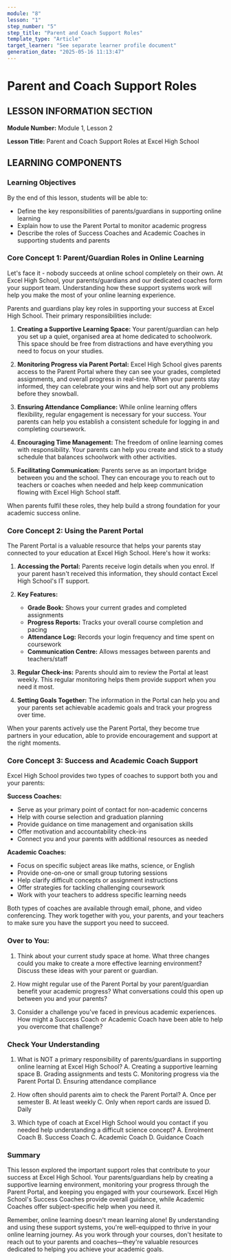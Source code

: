 ```yaml
---
module: "8"
lesson: "1"
step_number: "5"
step_title: "Parent and Coach Support Roles"
template_type: "Article"
target_learner: "See separate learner profile document"
generation_date: "2025-05-16 11:13:47"
---
```


# Parent and Coach Support Roles

## LESSON INFORMATION SECTION

**Module Number:** Module 1, Lesson 2

**Lesson Title:** Parent and Coach Support Roles at Excel High School

## LEARNING COMPONENTS

### Learning Objectives

By the end of this lesson, students will be able to:

- Define the key responsibilities of parents/guardians in supporting online learning
- Explain how to use the Parent Portal to monitor academic progress 
- Describe the roles of Success Coaches and Academic Coaches in supporting students and parents

### Core Concept 1: Parent/Guardian Roles in Online Learning

Let's face it - nobody succeeds at online school completely on their own. At Excel High School, your parents/guardians and our dedicated coaches form your support team. Understanding how these support systems work will help you make the most of your online learning experience.

Parents and guardians play key roles in supporting your success at Excel High School. Their primary responsibilities include:

1. **Creating a Supportive Learning Space:** Your parent/guardian can help you set up a quiet, organised area at home dedicated to schoolwork. This space should be free from distractions and have everything you need to focus on your studies.

2. **Monitoring Progress via Parent Portal:** Excel High School gives parents access to the Parent Portal where they can see your grades, completed assignments, and overall progress in real-time. When your parents stay informed, they can celebrate your wins and help sort out any problems before they snowball.

3. **Ensuring Attendance Compliance:** While online learning offers flexibility, regular engagement is necessary for your success. Your parents can help you establish a consistent schedule for logging in and completing coursework.

4. **Encouraging Time Management:** The freedom of online learning comes with responsibility. Your parents can help you create and stick to a study schedule that balances schoolwork with other activities.

5. **Facilitating Communication:** Parents serve as an important bridge between you and the school. They can encourage you to reach out to teachers or coaches when needed and help keep communication flowing with Excel High School staff.

When parents fulfil these roles, they help build a strong foundation for your academic success online.

### Core Concept 2: Using the Parent Portal

The Parent Portal is a valuable resource that helps your parents stay connected to your education at Excel High School. Here's how it works:

1. **Accessing the Portal:** Parents receive login details when you enrol. If your parent hasn't received this information, they should contact Excel High School's IT support.

2. **Key Features:**
   - **Grade Book:** Shows your current grades and completed assignments
   - **Progress Reports:** Tracks your overall course completion and pacing
   - **Attendance Log:** Records your login frequency and time spent on coursework
   - **Communication Centre:** Allows messages between parents and teachers/staff

3. **Regular Check-ins:** Parents should aim to review the Portal at least weekly. This regular monitoring helps them provide support when you need it most.

4. **Setting Goals Together:** The information in the Portal can help you and your parents set achievable academic goals and track your progress over time.

When your parents actively use the Parent Portal, they become true partners in your education, able to provide encouragement and support at the right moments.

### Core Concept 3: Success and Academic Coach Support

Excel High School provides two types of coaches to support both you and your parents:

**Success Coaches:**
- Serve as your primary point of contact for non-academic concerns
- Help with course selection and graduation planning
- Provide guidance on time management and organisation skills
- Offer motivation and accountability check-ins
- Connect you and your parents with additional resources as needed

**Academic Coaches:**
- Focus on specific subject areas like maths, science, or English
- Provide one-on-one or small group tutoring sessions
- Help clarify difficult concepts or assignment instructions
- Offer strategies for tackling challenging coursework
- Work with your teachers to address specific learning needs

Both types of coaches are available through email, phone, and video conferencing. They work together with you, your parents, and your teachers to make sure you have the support you need to succeed.

### Over to You:

1. Think about your current study space at home. What three changes could you make to create a more effective learning environment? Discuss these ideas with your parent or guardian.

2. How might regular use of the Parent Portal by your parent/guardian benefit your academic progress? What conversations could this open up between you and your parents?

3. Consider a challenge you've faced in previous academic experiences. How might a Success Coach or Academic Coach have been able to help you overcome that challenge?

### Check Your Understanding

1. What is NOT a primary responsibility of parents/guardians in supporting online learning at Excel High School?
   A. Creating a supportive learning space
   B. Grading assignments and tests
   C. Monitoring progress via the Parent Portal
   D. Ensuring attendance compliance

2. How often should parents aim to check the Parent Portal?
   A. Once per semester
   B. At least weekly
   C. Only when report cards are issued
   D. Daily

3. Which type of coach at Excel High School would you contact if you needed help understanding a difficult science concept?
   A. Enrolment Coach
   B. Success Coach
   C. Academic Coach
   D. Guidance Coach

### Summary

This lesson explored the important support roles that contribute to your success at Excel High School. Your parents/guardians help by creating a supportive learning environment, monitoring your progress through the Parent Portal, and keeping you engaged with your coursework. Excel High School's Success Coaches provide overall guidance, while Academic Coaches offer subject-specific help when you need it. 

Remember, online learning doesn't mean learning alone! By understanding and using these support systems, you're well-equipped to thrive in your online learning journey. As you work through your courses, don't hesitate to reach out to your parents and coaches—they're valuable resources dedicated to helping you achieve your academic goals.